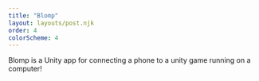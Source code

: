 ```yaml
---
title: "Blomp"
layout: layouts/post.njk
order: 4
colorScheme: 4
---
```


Blomp is a Unity app for connecting a phone to a unity game running on a computer!
